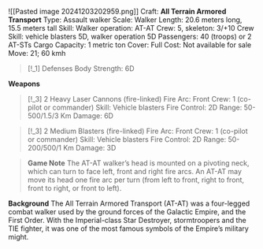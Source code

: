 ![[Pasted image 20241203202959.png]]
Craft: **All Terrain Armored Transport**
Type: Assault walker
Scale: Walker
Length: 20.6 meters long, 15.5 meters tall
Skill: Walker operation: AT-AT
Crew: 5, skeleton: 3/+10
Crew Skill: vehicle blasters 5D, walker operation 5D
Passengers: 40 (troops) or 2 AT-STs
Cargo Capacity: 1 metric ton
Cover: Full
Cost: Not available for sale
Move: 21; 60 kmh

> [!_1] Defenses
> Body Strength: 6D

**Weapons**
> [!_3] 2 Heavy Laser Cannons (fire-linked)
> Fire Arc: Front
> Crew: 1 (co-pilot or commander)
> Skill: Vehicle blasters
> Fire Control: 2D
> Range: 50-500/1.5/3 Km
> Damage: 6D

> [!_3] 2 Medium Blasters (fire-linked)
> Fire Arc: Front
> Crew: 1 (co-pilot or commander)
> Skill: Vehicle blasters
> Fire Control: 2D
> Range: 50-200/500/1 Km
> Damage: 3D

> **Game Note**
> The AT-AT walker’s head is mounted on a pivoting neck, which can turn to face left, front and right fire arcs. An AT-AT may move its head one fire arc per turn (from left to front, right to front, front to right, or front to left).

**Background**
The All Terrain Armored Transport (AT-AT) was a four-legged combat walker used by the ground forces of the Galactic Empire, and the First Order. With the Imperial-class Star Destroyer, stormtroopers and the TIE fighter, it was one of the most famous symbols of the Empire’s military might.